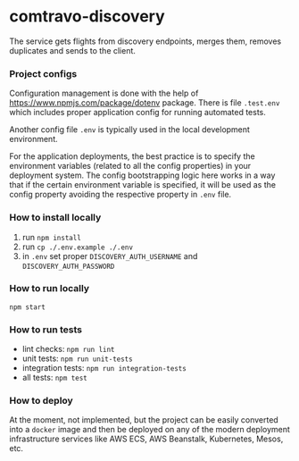 # comtravo-discovery

The service gets flights from discovery endpoints, merges them, removes duplicates and sends to the client.

### Project configs

Configuration management is done with the help of https://www.npmjs.com/package/dotenv package. There is file `.test.env` which includes proper application config for running automated tests.

Another config file `.env` is typically used in the local development environment.

For the application deployments, the best practice is to specify the environment variables (related to all the config properties) in your deployment system. The config bootstrapping logic here works in a way that if the certain environment variable is specified, it will be used as the config property avoiding the respective property in `.env` file.


### How to install locally

  1. run `npm install`
  2. run `cp ./.env.example ./.env`
  3. in `.env` set proper `DISCOVERY_AUTH_USERNAME` and `DISCOVERY_AUTH_PASSWORD`

### How to run locally

`npm start`

### How to run tests
  * lint checks: `npm run lint`
  * unit tests: `npm run unit-tests`
  * integration tests: `npm run integration-tests`
  * all tests: `npm test`

### How to deploy
At the moment, not implemented, but the project can be easily converted into a `docker` image and then be deployed on any of the modern deployment infrastructure services like AWS ECS, AWS Beanstalk, Kubernetes, Mesos, etc.